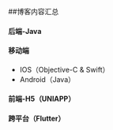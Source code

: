 ##博客内容汇总

#### 后端-Java
#### 移动端

* IOS（Objective-C & Swift）
* Android（Java）

#### 前端-H5（UNIAPP）
#### 跨平台（Flutter）